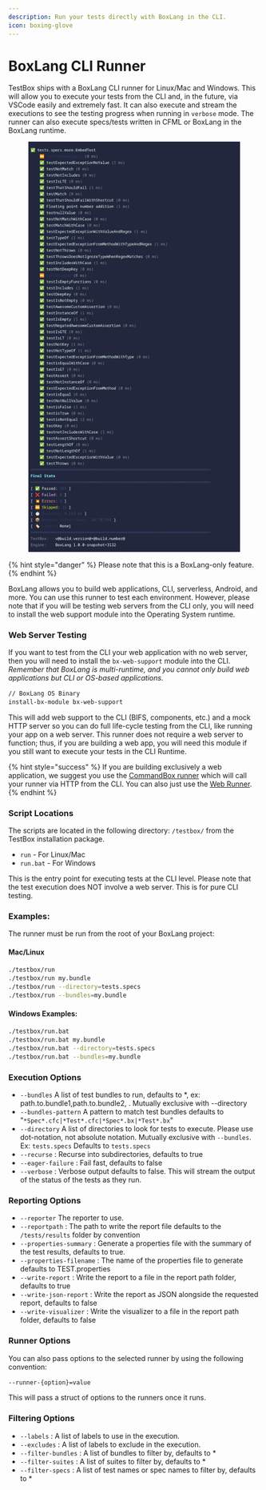```yaml
---
description: Run your tests directly with BoxLang in the CLI.
icon: boxing-glove
---
```


# BoxLang CLI Runner

TestBox ships with a BoxLang CLI runner for Linux/Mac and Windows. This will allow you to execute your tests from the CLI and, in the future, via VSCode easily and extremely fast. It can also execute and stream the executions to see the testing progress when running in `verbose` mode.   The runner can also execute specs/tests written in CFML or BoxLang in the BoxLang runtime.

<figure><img src="../../.gitbook/assets/testbox-boxlang-reporter.png" alt=""><figcaption></figcaption></figure>

{% hint style="danger" %}
Please note that this is a BoxLang-only feature.
{% endhint %}

BoxLang allows you to build web applications, CLI, serverless, Android, and more. You can use this runner to test each environment. However, please note that if you will be testing web servers from the CLI only, you will need to install the web support module into the Operating System runtime.

### Web Server Testing

If you want to test from the CLI your web application with no web server, then you will need to install the `bx-web-support` module into the CLI.  _Remember that BoxLang is multi-runtime, and you cannot only build web applications but CLI or OS-based applications._

```bash
// BoxLang OS Binary
install-bx-module bx-web-support
```

This will add web support to the CLI (BIFS, components, etc.) and a mock HTTP server so you can do full life-cycle testing from the CLI, like running your app on a web server. This runner does not require a web server to function; thus, if you are building a web app, you will need this module if you still want to execute your tests in the CLI Runtime.

{% hint style="success" %}
If you are building exclusively a web application, we suggest you use the [CommandBox runner](commandbox-runner.md) which will call your runner via HTTP from the CLI.  You can also just use the [Web Runner](test-runner.md).
{% endhint %}

### Script Locations

The scripts are located in the following directory: `/testbox/` from the TestBox installation package.

* `run` - For Linux/Mac
* `run.bat` - For Windows

This is the entry point for executing tests at the CLI level. Please note that the test execution does NOT involve a web server. This is for pure CLI testing.

### Examples:

The runner must be run from the root of your BoxLang project:

#### Mac/Linux

```bash
./testbox/run
./testbox/run my.bundle
./testbox/run --directory=tests.specs
./testbox/run --bundles=my.bundle
```

#### Windows Examples:

```bash
./testbox/run.bat
./testbox/run.bat my.bundle
./testbox/run.bat --directory=tests.specs
./testbox/run.bat --bundles=my.bundle
```

### Execution Options

* `--bundles` A list of test bundles to run, defaults to \*, ex: path.to.bundle1,path.to.bundle2, . Mutually exclusive with --directory
* `--bundles-pattern` A pattern to match test bundles defaults to "`*Spec*.cfc|*Test*.cfc|*Spec*.bx|*Test*.bx`"
* `--directory` A list of directories to look for tests to execute. Please use dot-notation, not absolute notation. Mutually exclusive with `--bundles`. Ex: `tests.specs` Defaults to `tests.specs`
* `--recurse` : Recurse into subdirectories, defaults to true
* `--eager-failure` : Fail fast, defaults to false
* `--verbose` : Verbose output defaults to false. This will stream the output of the status of the tests as they run.

### Reporting Options

* `--reporter` The reporter to use.
* `--reportpath` : The path to write the report file defaults to the `/tests/results` folder by convention
* `--properties-summary` : Generate a properties file with the summary of the test results, defaults to true.
* `--properties-filename` : The name of the properties file to generate defaults to TEST.properties
* `--write-report` : Write the report to a file in the report path folder, defaults to true
* `--write-json-report` : Write the report as JSON alongside the requested report, defaults to false
* `--write-visualizer` : Write the visualizer to a file in the report path folder, defaults to false

### Runner Options

You can also pass options to the selected runner by using the following convention:

```bash
--runner-{option}=value
```

This will pass a struct of options to the runners once it runs.

### Filtering Options

* `--labels` : A list of labels to use in the execution.
* `--excludes` : A list of labels to exclude in the execution.
* `--filter-bundles` : A list of bundles to filter by, defaults to \*
* `--filter-suites` : A list of suites to filter by, defaults to \*
* `--filter-specs` : A list of test names or spec names to filter by, defaults to \*
